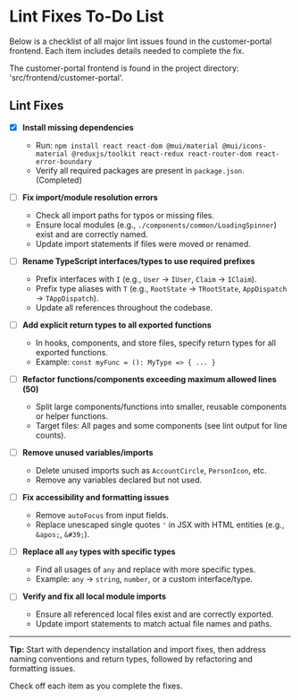 # Lint Fixes To-Do List

Below is a checklist of all major lint issues found in the customer-portal frontend. Each item includes details needed to complete the fix.

The customer-portal frontend is found in the project directory: 'src/frontend/customer-portal'.

## Lint Fixes

- [x] **Install missing dependencies**
    - Run: `npm install react react-dom @mui/material @mui/icons-material @reduxjs/toolkit react-redux react-router-dom react-error-boundary`
    - Verify all required packages are present in `package.json`. (Completed)

- [ ] **Fix import/module resolution errors**
    - Check all import paths for typos or missing files.
    - Ensure local modules (e.g., `./components/common/LoadingSpinner`) exist and are correctly named.
    - Update import statements if files were moved or renamed.

- [ ] **Rename TypeScript interfaces/types to use required prefixes**
    - Prefix interfaces with `I` (e.g., `User` → `IUser`, `Claim` → `IClaim`).
    - Prefix type aliases with `T` (e.g., `RootState` → `TRootState`, `AppDispatch` → `TAppDispatch`).
    - Update all references throughout the codebase.

- [ ] **Add explicit return types to all exported functions**
    - In hooks, components, and store files, specify return types for all exported functions.
    - Example: `const myFunc = (): MyType => { ... }`

- [ ] **Refactor functions/components exceeding maximum allowed lines (50)**
    - Split large components/functions into smaller, reusable components or helper functions.
    - Target files: All pages and some components (see lint output for line counts).

- [ ] **Remove unused variables/imports**
    - Delete unused imports such as `AccountCircle`, `PersonIcon`, etc.
    - Remove any variables declared but not used.

- [ ] **Fix accessibility and formatting issues**
    - Remove `autoFocus` from input fields.
    - Replace unescaped single quotes `'` in JSX with HTML entities (e.g., `&apos;`, `&#39;`).

- [ ] **Replace all `any` types with specific types**
    - Find all usages of `any` and replace with more specific types.
    - Example: `any` → `string`, `number`, or a custom interface/type.

- [ ] **Verify and fix all local module imports**
    - Ensure all referenced local files exist and are correctly exported.
    - Update import statements to match actual file names and paths.

---

**Tip:** Start with dependency installation and import fixes, then address naming conventions and return types, followed by refactoring and formatting issues.

Check off each item as you complete the fixes.
